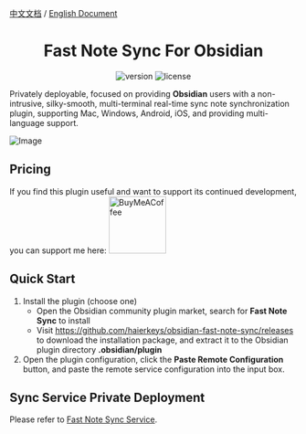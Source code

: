 [中文文档](https://github.com/haierkeys/obsidian-fast-note-sync/blob/master/readme-zh.md) / [English Document](https://github.com/haierkeys/obsidian-fast-note-sync/blob/master/README.md)

<h1 align="center">Fast Note Sync For Obsidian</h1>

<p align="center">
<img src="https://img.shields.io/github/release/haierkeys/obsidian-fast-note-sync" alt="version">
<img src="https://img.shields.io/github/license/haierkeys/obsidian-fast-note-sync.svg" alt="license" >
</p>

Privately deployable, focused on providing **Obsidian** users with a non-intrusive, silky-smooth, multi-terminal real-time sync note synchronization plugin, supporting Mac, Windows, Android, iOS, and providing multi-language support.

![Image](https://github.com/user-attachments/assets/8e61d99e-6f76-49b1-a03e-c952ad9e21b0)

## Pricing

If you find this plugin useful and want to support its continued development, you can support me here:
[<img src="https://cdn.ko-fi.com/cdn/kofi3.png?v=3" alt="BuyMeACoffee" width="100">](https://ko-fi.com/haierkeys)

## Quick Start

1. Install the plugin (choose one)
   - Open the Obsidian community plugin market, search for **Fast Note Sync** to install
   - Visit https://github.com/haierkeys/obsidian-fast-note-sync/releases to download the installation package, and extract it to the Obsidian plugin directory **.obsidian/plugin**
2. Open the plugin configuration, click the **Paste Remote Configuration** button, and paste the remote service configuration into the input box.

## Sync Service Private Deployment

Please refer to [Fast Note Sync Service](https://github.com/haierkeys/fast-note-sync-service).